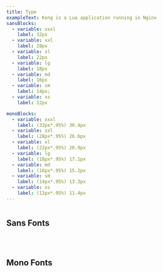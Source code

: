 ```yaml
---
title: Type
exampleText: Kong is a Lua application running in Nginx
sansBlocks:
  - variable: xxxl
    label: 32px
  - variable: xxl
    label: 28px
  - variable: xl
    label: 22px
  - variable: lg
    label: 18px
  - variable: md
    label: 16px
  - variable: sm
    label: 14px;
  - variable: xs
    label: 12px

monoBlocks:
  - variable: xxxl
    label: (32px*.95%) 30.4px
  - variable: xxl
    label: (28px*.95%) 26.6px
  - variable: xl
    label: (22px*.95%) 20.9px
  - variable: lg
    label: (18px*.95%) 17.1px
  - variable: md
    label: (16px*.95%) 15.2px
  - variable: sm
    label: (14px*.95%) 13.3px
  - variable: xs
    label: (12px*.95%) 11.4px
---
```


<section>
  <div>
    <h2>Sans Fonts</h2>
    <text-block
      v-for="(block, key, i) in $page.frontmatter.sansBlocks"
      :key="i"
      :text="{variable: block.variable, label: block.label, text: $page.frontmatter.exampleText}" />
  </div>
  <div>
    <h2>Mono Fonts</h2>
    <text-block
      v-for="(block, key, i) in $page.frontmatter.monoBlocks"
      :key="i"
      :text="{variable: block.variable, label: block.label, text: $page.frontmatter.exampleText, class: 'mono'}" />
  </div>
</section>

<style>
  section {
    display: grid;
    grid-template-columns: repeat(auto-fill, minmax(300px, 1fr));
    grid-gap: 2rem;
  }
  section div { min-width: 0; }
</style>
